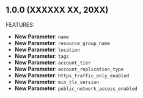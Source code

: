 <!-- markdownlint-disable MD041 -->
## 1.0.0 (XXXXXX XX, 20XX)

FEATURES:

- **New Parameter**: `name`
- **New Parameter**: `resource_group_name`
- **New Parameter**: `location`
- **New Parameter**: `tags`
- **New Parameter**: `account_tier`
- **New Parameter**: `account_replication_type`
- **New Parameter**: `https_traffic_only_enabled`
- **New Parameter**: `min_tls_version`
- **New Parameter**: `public_network_access_enabled`
